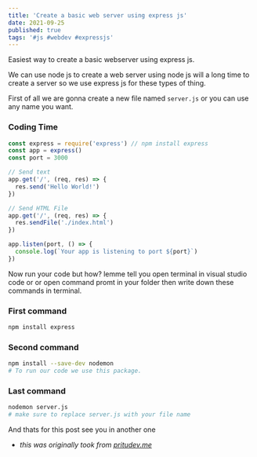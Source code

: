 ```yaml
---
title: 'Create a basic web server using express js'
date: 2021-09-25
published: true
tags: '#js #webdev #expressjs'
---
```


Easiest way to create a basic webserver using express js.

We can use node js to create a web server using node js will a long time to create a server so we use express js for these types of thing.

First of all we are gonna create a new file named `server.js` or you can use any name you want.

### Coding Time

```js
const express = require('express') // npm install express
const app = express()
const port = 3000

// Send text
app.get('/', (req, res) => {
  res.send('Hello World!')
})

// Send HTML File
app.get('/', (req, res) => {
  res.sendFile('./index.html')
})

app.listen(port, () => {
  console.log(`Your app is listening to port ${port}`)
})
```

Now run your code but how? lemme tell you open terminal in visual studio code or or open command promt in your folder then write down these commands in terminal.

### First command

```bash
npm install express
```

### Second command

```bash
npm install --save-dev nodemon
# To run our code we use this package.
```

### Last command

```bash
nodemon server.js
# make sure to replace server.js with your file name
```

And thats for this post see you in another one

- _this was originally took from [pritudev.me](https://pritudev.me/posts)_
